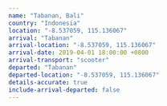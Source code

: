 ```yaml
---
name: "Tabanan, Bali"
country: "Indonesia"
location: "-8.537059, 115.136067"
arrival: "Tabanan"
arrival-location: "-8.537059, 115.136067"
arrival-date: 2019-04-01 18:00:00 +0800
arrival-transport: "scooter"
departed: "Tabanan"
departed-location: "-8.537059, 115.136067"
details-accurate: true
include-arrival-departed: false
---
```

